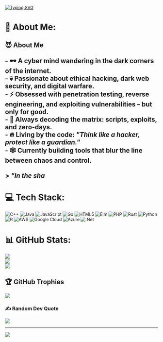 [![Typing SVG](https://readme-typing-svg.herokuapp.com?color=00FFF7&lines=Welcome+to+My+Cyber+World;Hacking+Ethically+%F0%9F%94%92;Exploring+Dark+Corners+of+the+Internet)](https://git.io/typing-svg)

# 💫 About Me:
## 😈 About Me<br><br>- 🕶️ A cyber mind wandering in the dark corners of the internet.  <br>- 💀 Passionate about **ethical hacking**, **dark web security**, and digital warfare.  <br>- ⚡ Obsessed with **penetration testing**, **reverse engineering**, and **exploiting vulnerabilities** – but only for good.  <br>- 🧠 Always decoding the matrix: **scripts, exploits, and zero-days**.  <br>- 🔥 Living by the code: *"Think like a hacker, protect like a guardian."*  <br>- 🕸️ Currently building tools that blur the line between chaos and control.  <br><br>> *"In the sha*<br>


# 💻 Tech Stack:
![C++](https://img.shields.io/badge/c++-%2300599C.svg?style=for-the-badge&logo=c%2B%2B&logoColor=white) ![Java](https://img.shields.io/badge/java-%23ED8B00.svg?style=for-the-badge&logo=openjdk&logoColor=white) ![JavaScript](https://img.shields.io/badge/javascript-%23323330.svg?style=for-the-badge&logo=javascript&logoColor=%23F7DF1E) ![Go](https://img.shields.io/badge/go-%2300ADD8.svg?style=for-the-badge&logo=go&logoColor=white) ![HTML5](https://img.shields.io/badge/html5-%23E34F26.svg?style=for-the-badge&logo=html5&logoColor=white) ![Elm](https://img.shields.io/badge/Elm-60B5CC?style=for-the-badge&logo=elm&logoColor=white) ![PHP](https://img.shields.io/badge/php-%23777BB4.svg?style=for-the-badge&logo=php&logoColor=white) ![Rust](https://img.shields.io/badge/rust-%23000000.svg?style=for-the-badge&logo=rust&logoColor=white) ![Python](https://img.shields.io/badge/python-3670A0?style=for-the-badge&logo=python&logoColor=ffdd54) ![R](https://img.shields.io/badge/r-%23276DC3.svg?style=for-the-badge&logo=r&logoColor=white) ![AWS](https://img.shields.io/badge/AWS-%23FF9900.svg?style=for-the-badge&logo=amazon-aws&logoColor=white) ![Google Cloud](https://img.shields.io/badge/GoogleCloud-%234285F4.svg?style=for-the-badge&logo=google-cloud&logoColor=white) ![Azure](https://img.shields.io/badge/azure-%230072C6.svg?style=for-the-badge&logo=microsoftazure&logoColor=white) ![.Net](https://img.shields.io/badge/.NET-5C2D91?style=for-the-badge&logo=.net&logoColor=white)
# 📊 GitHub Stats:
![](https://github-readme-stats.vercel.app/api?username=ICE-07&theme=dark&hide_border=false&include_all_commits=false&count_private=false)<br/>
![](https://nirzak-streak-stats.vercel.app/?user=ICE-07&theme=dark&hide_border=false)<br/>
![](https://github-readme-stats.vercel.app/api/top-langs/?username=ICE-07&theme=dark&hide_border=false&include_all_commits=false&count_private=false&layout=compact)

## 🏆 GitHub Trophies
![](https://github-profile-trophy.vercel.app/?username=ICE-07&theme=radical&no-frame=false&no-bg=true&margin-w=4)

### ✍️ Random Dev Quote
![](https://quotes-github-readme.vercel.app/api?type=horizontal&theme=dark)

---
[![](https://visitcount.itsvg.in/api?id=ICE-07&icon=0&color=0)](https://visitcount.itsvg.in)

<!-- Proudly created with GPRM ( https://gprm.itsvg.in ) -->

<!--
**ice-07/ice-07** is a ✨ _special_ ✨ repository because its `README.md` (this file) appears on your GitHub profile.

Here are some ideas to get you started:

- 🔭 I’m currently working on ...
- 🌱 I’m currently learning ...
- 👯 I’m looking to collaborate on ...
- 🤔 I’m looking for help with ...
- 💬 Ask me about ...
- 📫 How to reach me: ...
- 😄 Pronouns: ...
- ⚡ Fun fact: ...
-->
